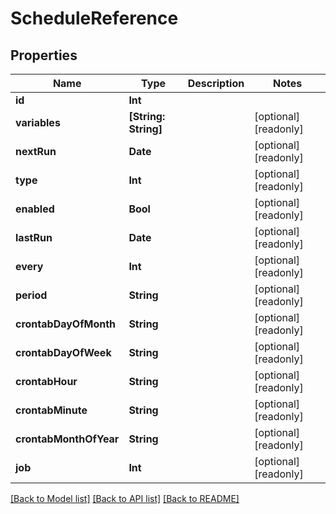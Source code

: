 # ScheduleReference

## Properties

Name | Type | Description | Notes
------------ | ------------- | ------------- | -------------
**id** | **Int** |  | 
**variables** | **[String: String]** |  | [optional] [readonly] 
**nextRun** | **Date** |  | [optional] [readonly] 
**type** | **Int** |  | [optional] [readonly] 
**enabled** | **Bool** |  | [optional] [readonly] 
**lastRun** | **Date** |  | [optional] [readonly] 
**every** | **Int** |  | [optional] [readonly] 
**period** | **String** |  | [optional] [readonly] 
**crontabDayOfMonth** | **String** |  | [optional] [readonly] 
**crontabDayOfWeek** | **String** |  | [optional] [readonly] 
**crontabHour** | **String** |  | [optional] [readonly] 
**crontabMinute** | **String** |  | [optional] [readonly] 
**crontabMonthOfYear** | **String** |  | [optional] [readonly] 
**job** | **Int** |  | [optional] [readonly] 

[[Back to Model list]](../#documentation-for-models) [[Back to API list]](../#documentation-for-api-endpoints) [[Back to README]](../)


